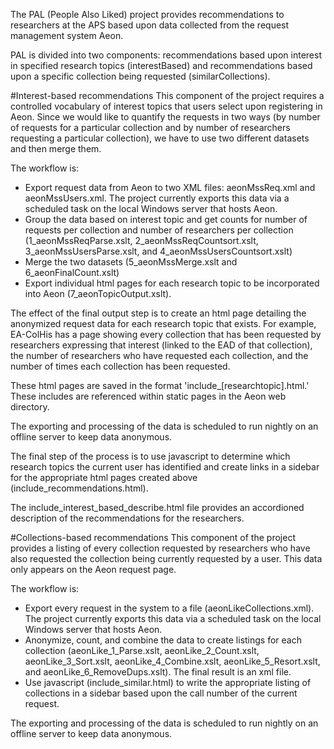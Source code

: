 The PAL (People Also Liked) project provides recommendations to researchers at the APS based upon data collected from the request management system Aeon.

PAL is divided into two components: recommendations based upon interest in specified research topics (interestBased) and recommendations based upon a specific collection being requested (similarCollections).

#Interest-based recommendations
This component of the project requires a controlled vocabulary of interest topics that users select upon registering in Aeon. Since we would like to quantify the requests in two ways (by number of requests for a particular collection and by number of researchers requesting a particular collection), we have to use two different datasets and then merge them.

The workflow is:

- Export request data from Aeon to two XML files: aeonMssReq.xml and aeonMssUsers.xml. The project currently exports this data via a scheduled task on the local Windows server that hosts Aeon.
- Group the data based on interest topic and get counts for number of requests per collection and number of researchers per collection (1_aeonMssReqParse.xslt, 2_aeonMssReqCountsort.xslt, 3_aeonMssUsersParse.xslt, and 4_aeonMssUsersCountsort.xslt)
- Merge the two datasets (5_aeonMssMerge.xslt and 6_aeonFinalCount.xslt)
- Export individual html pages for each research topic to be incorporated into Aeon (7_aeonTopicOutput.xslt).

The effect of the final output step is to create an html page detailing the anonymized request data for each research topic that exists. For example, EA-ColHis has a page showing every collection that has been requested by researchers expressing that interest (linked to the EAD of that collection), the number of researchers who have requested each collection, and the number of times each collection has been requested.

These html pages are saved in the format 'include_[researchtopic].html.' These includes are referenced within static pages in the Aeon web directory.

The exporting and processing of the data is scheduled to run nightly on an offline server to keep data anonymous.

The final step of the process is to use javascript to determine which research topics the current user has identified and create links in a sidebar for the appropriate html pages created above (include_recommendations.html).

The include_interest_based_describe.html file provides an accordioned description of the recommendations for the researchers.

#Collections-based recommendations
 This component of the project provides a listing of every collection requested by researchers who have also requested the collection being currently requested by a user. This data only appears on the Aeon request page.
 
The workflow is:

- Export every request in the system to a file (aeonLikeCollections.xml). The project currently exports this data via a scheduled task on the local Windows server that hosts Aeon.
- Anonymize, count, and combine the data to create listings for each collection (aeonLike_1_Parse.xslt, aeonLike_2_Count.xslt, aeonLike_3_Sort.xslt, aeonLike_4_Combine.xslt, aeonLike_5_Resort.xslt, and aeonLike_6_RemoveDups.xslt). The final result is an xml file.
- Use javascript (include_similar.html) to write the appropriate listing of collections in a sidebar based upon the call number of the current request.

The exporting and processing of the data is scheduled to run nightly on an offline server to keep data anonymous.